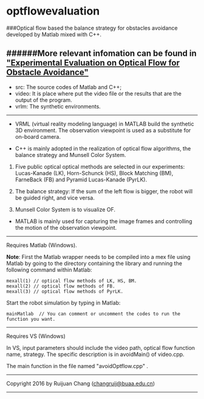 # optflowevaluation

###Optical flow based the balance strategy for obstacles avoidance developed by Matlab mixed with C++. 

######More relevant infomation can be found in <a href="http://buaaopt.sinaapp.com/">"Experimental Evaluation on Optical Flow for Obstacle Avoidance"</a>
--------------------------------------------------------------------------------------------------------------------------------------------------


* src: The source codes of Matlab and C++;
* video: It is place where put the video file or the results that are the output of the program. 
* vrlm: The synthetic environments.

--------------------------------------------------------------------------------------------------------------------------------------------------


* VRML (virtual reality modeling language) in MATLAB build the synthetic 3D environment. 
The observation viewpoint is used as a substitute for on-board camera.


* C++ is mainly adopted in the realization of optical flow algorithms, the balance strategy and Munsell Color System. 

>
1. Five public optical optical methods are selected in our experiments: Lucas-Kanade (LK), Horn-Schunck (HS), Block Matching (BM),
FarneBack (FB) and Pyramid Lucas-Kanade (PyrLK).
>
2. The balance strategy: If the sum of the left flow is bigger, the robot will be guided right, and vice versa.  
>
3. Munsell Color System is to visualize OF.

* MATLAB is mainly used for capturing the image frames and controlling the motion of the observation viewpoint.


--------------------------------------------------------------------------------------------------------------------------------------------------


Requires Matlab (Windows).


**Note**: First the Matlab wrapper needs to be compiled into a mex file using Matlab by going to the directory containing the library 
and running the following command within Matlab:

``` 
mexall(1) // optical flow methods of LK, HS, BM. 
mexall(2) // optical flow methods of FB. 
mexall(3) // optical flow methods of PyrLK. 
```


Start the robot simulation by typing in Matlab:

```
mainMatlab  // You can comment or uncomment the codes to run the function you want.
```

--------------------------------------------------------------------------------------------------------------------------------------------------


Requires VS (Windows)

In VS, input parameters should include the video path, optical flow function name, strategy. The specific description is in avoidMain() of video.cpp.

The main function in the file named "avoidOptflow.cpp" .


------------------------------------------------------------------------------

Copyright 2016 by Ruijuan Chang (changruij@buaa.edu.cn)


******************************************************************************

